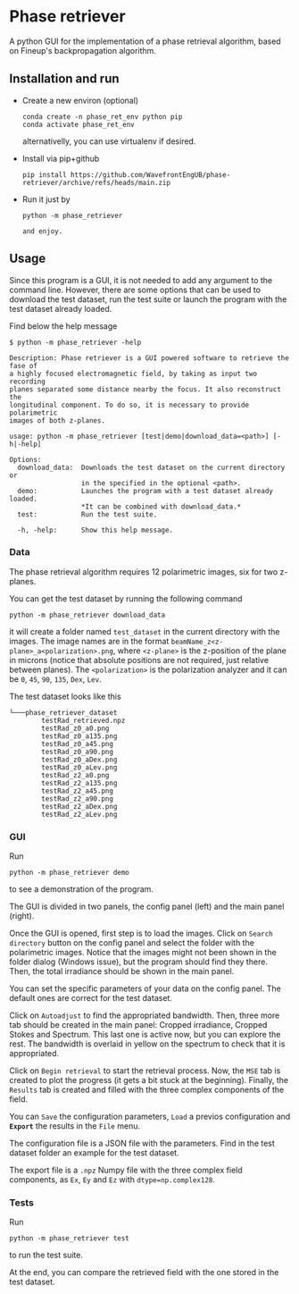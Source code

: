 # Phase retriever
A python GUI for the implementation of a phase retrieval algorithm, based on 
Fineup's backpropagation algorithm. 

## Installation and run

* Create a new environ (optional)

    ```
    conda create -n phase_ret_env python pip
    conda activate phase_ret_env
    ```
    alternativelly, you can use virtualenv if desired.


* Install via pip+github

    ```
    pip install https://github.com/WavefrontEngUB/phase-retriever/archive/refs/heads/main.zip
    ```
     
* Run it just by

    ```
    python -m phase_retriever

    and enjoy.

## Usage

Since this program is a GUI, it is not needed to add any argument to the command line.
However, there are some options that can be used to download the test dataset, 
run the test suite or launch the program with the test dataset already loaded.

Find below the help message
```
$ python -m phase_retriever -help

Description: Phase retriever is a GUI powered software to retrieve the fase of 
a highly focused electromagnetic field, by taking as input two recording 
planes separated some distance nearby the focus. It also reconstruct the 
longitudinal component. To do so, it is necessary to provide polarimetric 
images of both z-planes.

usage: python -m phase_retriever [test|demo|download_data=<path>] [-h|-help]

Options:
  download_data:  Downloads the test dataset on the current directory or 
                  in the specified in the optional <path>.
  demo:           Launches the program with a test dataset already loaded. 
                  *It can be combined with download_data.*
  test:           Run the test suite.

  -h, -help:      Show this help message.

```

### Data

The phase retrieval algorithm requires 12 polarimetric images, six for two z-planes.

You can get the test dataset by running the following command
    

    python -m phase_retriever download_data

it will create a folder named `test_dataset` in the current directory with the images.
The image names are in the format `beamName_z<z-plane>_a<polarization>.png`, 
where `<z-plane>` is the z-position of the plane in microns
(notice that absolute positions are not required, just relative between planes).
The `<polarization>` is the polarization analyzer and it can be 
`0`, `45`, `90`, `135`, `Dex`, `Lev`.

The test dataset looks like this
```
└───phase_retriever_dataset
        testRad_retrieved.npz
        testRad_z0_a0.png
        testRad_z0_a135.png
        testRad_z0_a45.png
        testRad_z0_a90.png
        testRad_z0_aDex.png
        testRad_z0_aLev.png
        testRad_z2_a0.png
        testRad_z2_a135.png
        testRad_z2_a45.png
        testRad_z2_a90.png
        testRad_z2_aDex.png
        testRad_z2_aLev.png

```


### GUI

Run

    python -m phase_retriever demo

to see a demonstration of the program.

The GUI is divided in two panels, the config panel (left) and the main panel (right).

Once the GUI is opened, first step is to load the images. Click on `Search directory`
button on the config panel and select the folder with the polarimetric images.
Notice that the images might not been shown in the folder dialog (Windows issue), 
but the program should find they there.
Then, the total irradiance should be shown in the main panel.

You can set the specific parameters of your data on the config panel.
The default ones are correct for the test dataset.

Click on `Autoadjust` to find the appropriated bandwidth.
Then, three more tab should be created in the main panel: Cropped irradiance, 
Cropped Stokes and Spectrum. This last one is active now, but you can explore the rest.
The bandwidth is overlaid in yellow on the spectrum to check that it is appropriated.

Click on `Begin retrieval` to start the retrieval process.
Now, the `MSE` tab is created to plot the progress (it gets a bit stuck at the beginning).
Finally, the `Results` tab is created and filled with the three complex components 
of the field.

You can `Save` the configuration parameters, `Load` a previos configuration and 
**`Export`** the results in the `File` menu.

The configuration file is a JSON file with the parameters.
Find in the test dataset folder an example for the test dataset.

The export file is a `.npz`  Numpy file with the three complex field components,
as `Ex`, `Ey` and `Ez` with `dtype=np.complex128`.


### Tests

Run

    python -m phase_retriever test

to run the test suite.

At the end, you can compare the retrieved field with the one stored in the test dataset.
